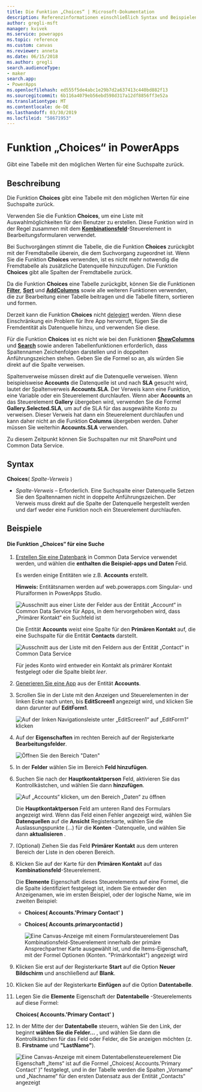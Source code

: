 ```yaml
---
title: Die Funktion „Choices“ | Microsoft-Dokumentation
description: Referenzinformationen einschließlich Syntax und Beispielen für die Funktion „Choices“ in PowerApps
author: gregli-msft
manager: kvivek
ms.service: powerapps
ms.topic: reference
ms.custom: canvas
ms.reviewer: anneta
ms.date: 06/15/2018
ms.author: gregli
search.audienceType:
- maker
search.app:
- PowerApps
ms.openlocfilehash: ed555f5de4abc1e29b7d2a637413c440bd882f13
ms.sourcegitcommit: 6b116a4079eb56ebd598d317a12df8856ff3e52a
ms.translationtype: MT
ms.contentlocale: de-DE
ms.lasthandoff: 03/30/2019
ms.locfileid: "58671953"
---
```

# <a name="choices-function-in-powerapps"></a>Funktion „Choices“ in PowerApps
Gibt eine Tabelle mit den möglichen Werten für eine Suchspalte zurück.

## <a name="description"></a>Beschreibung
Die Funktion **Choices** gibt eine Tabelle mit den möglichen Werten für eine Suchspalte zurück.  

Verwenden Sie die Funktion **Choices**, um eine Liste mit Auswahlmöglichkeiten für den Benutzer zu erstellen. Diese Funktion wird in der Regel zusammen mit dem [**Kombinationsfeld**](../controls/control-combo-box.md)-Steuerelement in Bearbeitungsformularen verwendet.

Bei Suchvorgängen stimmt die Tabelle, die die Funktion **Choices** zurückgibt mit der Fremdtabelle überein, die dem Suchvorgang zugeordnet ist. Wenn Sie die Funktion **Choices** verwenden, ist es nicht mehr notwendig die Fremdtabelle als zusätzliche Datenquelle hinzuzufügen. Die Funktion **Choices** gibt alle Spalten der Fremdtabelle zurück.

Da die Funktion **Choices** eine Tabelle zurückgibt, können Sie die Funktionen [**Filter**](function-filter-lookup.md), [**Sort**](function-sort.md) und [**AddColumns**](function-table-shaping.md) sowie alle weiteren Funktionen verwenden, die zur Bearbeitung einer Tabelle beitragen und die Tabelle filtern, sortieren und formen. 

Derzeit kann die Funktion **Choices** nicht [delegiert](../delegation-overview.md) werden. Wenn diese Einschränkung ein Problem für Ihre App hervorruft, fügen Sie die Fremdentität als Datenquelle hinzu, und verwenden Sie diese. 

Für die Funktion **Choices** ist es nicht wie bei den Funktionen [**ShowColumns**](function-table-shaping.md) und [**Search**](function-filter-lookup.md) sowie anderen Tabellenfunktionen erforderlich, dass Spaltennamen Zeichenfolgen darstellen und in doppelten Anführungszeichen stehen. Geben Sie die Formel so an, als würden Sie direkt auf die Spalte verweisen.

Spaltenverweise müssen direkt auf die Datenquelle verweisen. Wenn beispielsweise **Accounts** die Datenquelle ist und nach **SLA** gesucht wird, lautet der Spaltenverweis **Accounts.SLA**. Der Verweis kann eine Funktion, eine Variable oder ein Steuerelement durchlaufen. Wenn aber **Accounts** an das Steuerelement **Gallery** übergeben wird, verwenden Sie die Formel **Gallery.Selected.SLA**, um auf die SLA für das ausgewählte Konto zu verweisen. Dieser Verweis hat dann ein Steuerelement durchlaufen und kann daher nicht an die Funktion **Columns** übergeben werden. Daher müssen Sie weiterhin **Accounts.SLA** verwenden.

Zu diesem Zeitpunkt können Sie Suchspalten nur mit SharePoint und Common Data Service.

## <a name="syntax"></a>Syntax
**Choices**( *Spalte-Verweis* )

* *Spalte-Verweis* – Erforderlich.  Eine Suchspalte einer Datenquelle Setzen Sie den Spaltennamen nicht in doppelte Anführungszeichen. Der Verweis muss direkt auf die Spalte der Datenquelle hergestellt werden und darf weder eine Funktion noch ein Steuerelement durchlaufen.

## <a name="examples"></a>Beispiele

#### <a name="choices-for-a-lookup"></a>Die Funktion „Choices“ für eine Suche

1. [Erstellen Sie eine Datenbank](../../../administrator/create-database.md) in Common Data Service verwendet werden, und wählen die **enthalten die Beispiel-apps und Daten** Feld.

    Es werden einige Entitäten wie z.B. **Accounts** erstellt.

    **Hinweis:** Entitätsnamen werden auf web.powerapps.com Singular- und Pluralformen in PowerApps Studio.

    ![Ausschnitt aus einer Liste der Felder aus der Entität „Account“ in Common Data Service für Apps, in dem hervorgehoben wird, dass „Primärer Kontakt“ ein Suchfeld ist](media/function-choices/entity-account.png)

    Die Entität **Accounts** weist eine Spalte für den **Primären Kontakt** auf, die eine Suchspalte für die Entität **Contacts** darstellt.  

    ![Ausschnitt aus der Liste mit den Feldern aus der Entität „Contact“ in Common Data Service](media/function-choices/entity-contact.png)

    Für jedes Konto wird entweder ein Kontakt als primärer Kontakt festgelegt oder die Spalte bleibt *leer*.

1. [Generieren Sie eine App](../data-platform-create-app.md) aus der Entität **Accounts**.

1. Scrollen Sie in der Liste mit den Anzeigen und Steuerelementen in der linken Ecke nach unten, bis **EditScreen1** angezeigt wird, und klicken Sie dann darunter auf **EditForm1**.

    ![Auf der linken Navigationsleiste unter „EditScreen1“ auf „EditForm1“ klicken](media/function-choices/select-editform.png)

1. Auf der **Eigenschaften** im rechten Bereich auf der Registerkarte **Bearbeitungsfelder**.

    ![Öffnen Sie den Bereich "Daten"](media/function-choices/open-data-pane.png)

1. In der **Felder** wählen Sie im Bereich **Feld hinzufügen**.

1. Suchen Sie nach der **Hauptkontaktperson** Feld, aktivieren Sie das Kontrollkästchen, und wählen Sie dann **hinzufügen**.

    ![Auf „Accounts“ klicken, um den Bereich „Daten“ zu öffnen](media/function-choices/field-list.png)

    Die **Hauptkontaktperson** Feld am unteren Rand des Formulars angezeigt wird. Wenn das Feld einen Fehler angezeigt wird, wählen Sie **Datenquellen** auf die **Ansicht** Registerkarte, wählen Sie die Auslassungspunkte (...) für die **Konten** -Datenquelle, und wählen Sie dann **aktualisieren** .

1. (Optional) Ziehen Sie das Feld **Primärer Kontakt** aus dem unteren Bereich der Liste in den oberen Bereich.

1. Klicken Sie auf der Karte für den **Primären Kontakt** auf das **Kombinationsfeld**-Steuerelement.

    Die **Elemente** Eigenschaft dieses Steuerelements auf eine Formel, die die Spalte identifiziert festgelegt ist, indem Sie entweder den Anzeigenamen, wie im ersten Beispiel, oder der logische Name, wie im zweiten Beispiel:

   - **Choices( Accounts.'Primary Contact' )**
   - **Choices( Accounts.primarycontactid )**

     ![Eine Canvas-Anzeige mit einem Formularsteuerelement Das Kombinationsfeld-Steuerelement innerhalb der primäre Ansprechpartner Karte ausgewählt ist, und die Items-Eigenschaft, mit der Formel Optionen (Konten. "Primärkontakt") angezeigt wird](media/function-choices/accounts-primary-contact.png)

1. Klicken Sie erst auf der Registerkarte **Start** auf die Option **Neuer Bildschirm** und anschließend auf **Blank**.

1. Klicken Sie auf der Registerkarte **Einfügen** auf die Option **Datentabelle**.

1. Legen Sie die **Elemente** Eigenschaft der **Datentabelle** -Steuerelements auf diese Formel:

     **Choices( Accounts.'Primary Contact' )**

1. In der Mitte der der **Datentabelle** steuern, wählen Sie den Link, der beginnt **wählen Sie die Felder...** , und wählen Sie dann die Kontrollkästchen für das Feld oder Felder, die Sie anzeigen möchten (z. B. **Firstname** und **"LastName"**).

     ![Eine Canvas-Anzeige mit einem Datentabellensteuerelement Die Eigenschaft „Items“ ist auf die Formel „Choices( Accounts.'Primary Contact' )“ festgelegt, und in der Tabelle werden die Spalten „Vorname“ und „Nachname“ für den ersten Datensatz aus der Entität „Contacts“ angezeigt](media/function-choices/full-accounts-pc.png)